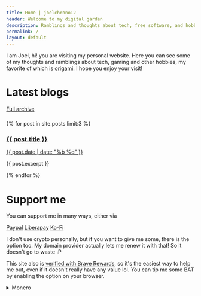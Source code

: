 ```yaml
---
title: Home | joelchrono12
header: Welcome to my digital garden
description: Ramblings and thoughts about tech, free software, and hobbies of my life, shared bit by bit.
permalink: /
layout: default
---
```


<!--<div markdown="1" class="blog-data">-->
<div class="wrapper">
  <p>
  I am Joel, hi! you are visiting my personal website. Here you can see some of my thoughts and ramblings about tech, gaming and other hobbies, my favorite of which is <a href="/origami"> origami</a>. 
  I hope you enjoy your visit!
  </p>
</div>
  <!--<div class=wrapper style="min-width: 40%; margin: 1rem; padding: 1rem;" >-->
    <!--<img style="opacity: 1;" src="/assets/img/chill_chrono_trigger.gif">-->
  <!--</div>-->
<!--</div>-->



<div class="blog-data" style="padding-bottom: .5rem;align-items: first baseline;">
<h1>Latest blogs</h1>
<a class=button href="/blog">Full archive</a>
</div>

<!--<div markdown="1" class="wrapper">-->

{% for post in site.posts limit:3 %}
<div class="posts wrapper">
<a class="post" href="{{ post.url }}">
<h3 class="post-title">{{ post.title }}</h3>
<span class="post-date">{{ post.date | date: "%b %d" }}</span>
</a>
<p>{{ post.excerpt }}
</p>
</div>
{% endfor %} 
<!--</div>-->

# Support me
<div markdown="1" class="wrapper">

You can support me in many ways, either via 

<a class="button" href="https://www.paypal.com/donate/?hosted_button_id=NAD2DMRXY22EW">Paypal</a>
<a class="button" href="https://liberapay.com/joelchrono12/donate">Liberapay</a>
<a class="button" href="https://ko-fi.com/joelchrono12">Ko-Fi</a>

I don't use crypto personally, but if you want to give me some, there is the option too. My domain provider actually lets me renew it with that! So it doesn't go to waste :P

This site also is [verified with Brave Rewards](https://brave.com/), so it's the easiest way to help me out, even if it doesn't really have any value lol. You can tip me some BAT by enabling the option on your browser.

<details>
<summary>Monero</summary>
I only use <b>Monero</b> since at least its something anonymous and privacy respecting!
<pre>
45Y7FRc1SfrB8YsoJKnoWqTxRaLdFRghaB5EvVaLhs3BMmr3mT5jsooKVVefyF6m4Hg3CyM24q7Ck6TrnbhWmmEMLVJmc1e
</pre>
<center><img src="./assets/img/monero"/></center>
</details>
</div>
